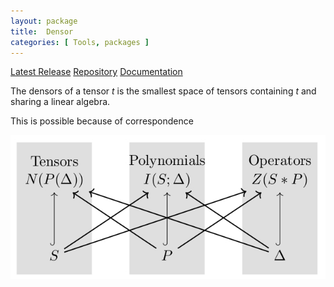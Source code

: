 ```yaml
---
layout: package
title:  Densor
categories: [ Tools, packages ]
---
```


[Latest Release](https://github.com/thetensor-space/Densor/releases/latest)
[Repository](https://github.com/thetensor-space/Densor)
[Documentation](https://github.com/thetensor-space/Densor)

The densors of a tensor $t$ is the smallest space of tensors containing $t$
and sharing a linear algebra.

This is possible because of correspondence

![Correspondence](/uploads/images/correspondence.jpg)

